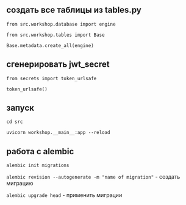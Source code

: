 ## создать все таблицы из tables.py
`from src.workshop.database import engine`

`from src.workshop.tables import Base`

`Base.metadata.create_all(engine)`

## сгенерировать jwt_secret
`from secrets import token_urlsafe`

`token_urlsafe()`

## запуск
`cd src`

`uvicorn workshop.__main__:app --reload`

## работа с alembic
`alembic init migrations`

`alembic revision --autogenerate -m "name of migration"` - создать миграцию

`alembic upgrade head` - применить миграции